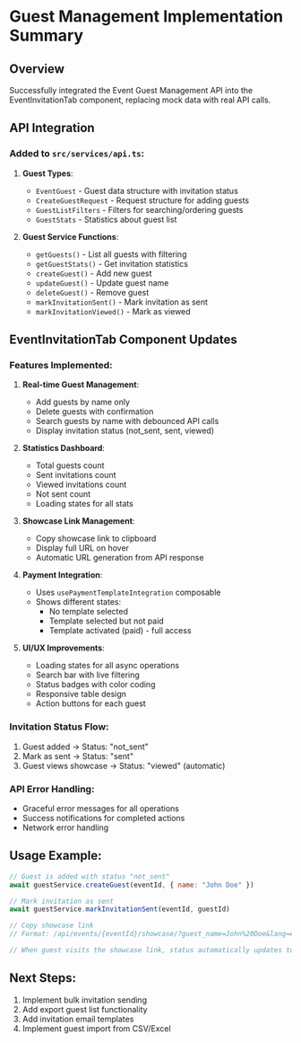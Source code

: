 # Guest Management Implementation Summary

## Overview
Successfully integrated the Event Guest Management API into the EventInvitationTab component, replacing mock data with real API calls.

## API Integration

### Added to `src/services/api.ts`:
1. **Guest Types**:
   - `EventGuest` - Guest data structure with invitation status
   - `CreateGuestRequest` - Request structure for adding guests
   - `GuestListFilters` - Filters for searching/ordering guests
   - `GuestStats` - Statistics about guest list

2. **Guest Service Functions**:
   - `getGuests()` - List all guests with filtering
   - `getGuestStats()` - Get invitation statistics
   - `createGuest()` - Add new guest
   - `updateGuest()` - Update guest name
   - `deleteGuest()` - Remove guest
   - `markInvitationSent()` - Mark invitation as sent
   - `markInvitationViewed()` - Mark as viewed

## EventInvitationTab Component Updates

### Features Implemented:
1. **Real-time Guest Management**:
   - Add guests by name only
   - Delete guests with confirmation
   - Search guests by name with debounced API calls
   - Display invitation status (not_sent, sent, viewed)

2. **Statistics Dashboard**:
   - Total guests count
   - Sent invitations count
   - Viewed invitations count  
   - Not sent count
   - Loading states for all stats

3. **Showcase Link Management**:
   - Copy showcase link to clipboard
   - Display full URL on hover
   - Automatic URL generation from API response

4. **Payment Integration**:
   - Uses `usePaymentTemplateIntegration` composable
   - Shows different states:
     - No template selected
     - Template selected but not paid
     - Template activated (paid) - full access

5. **UI/UX Improvements**:
   - Loading states for all async operations
   - Search bar with live filtering
   - Status badges with color coding
   - Responsive table design
   - Action buttons for each guest

### Invitation Status Flow:
1. Guest added → Status: "not_sent"
2. Mark as sent → Status: "sent"
3. Guest views showcase → Status: "viewed" (automatic)

### API Error Handling:
- Graceful error messages for all operations
- Success notifications for completed actions
- Network error handling

## Usage Example:
```javascript
// Guest is added with status "not_sent"
await guestService.createGuest(eventId, { name: "John Doe" })

// Mark invitation as sent
await guestService.markInvitationSent(eventId, guestId)

// Copy showcase link
// Format: /api/events/{eventId}/showcase/?guest_name=John%20Doe&lang=en

// When guest visits the showcase link, status automatically updates to "viewed"
```

## Next Steps:
1. Implement bulk invitation sending
2. Add export guest list functionality
3. Add invitation email templates
4. Implement guest import from CSV/Excel